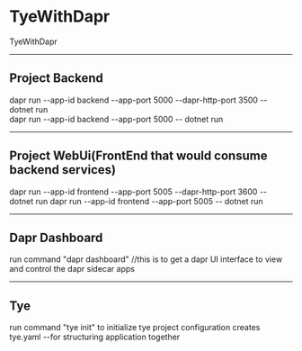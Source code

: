 # TyeWithDapr
TyeWithDapr

----------------------------------
  Project Backend 
----------------------------------
dapr run --app-id backend  --app-port 5000 --dapr-http-port 3500 -- dotnet run   
dapr run --app-id backend  --app-port 5000 -- dotnet run                    

----------------------------------
  Project WebUi(FrontEnd that would consume backend services)
----------------------------------
dapr run --app-id frontend --app-port 5005 --dapr-http-port 3600 -- dotnet run
dapr run --app-id frontend --app-port 5005 -- dotnet run                 

----------------------------------
 Dapr Dashboard
----------------------------------
run command "dapr dashboard"
//this is to get a dapr UI interface to view and control the dapr sidecar apps

----------------------------------
 Tye
----------------------------------
run command "tye init" to initialize tye project configuration
creates tye.yaml --for structuring application together

